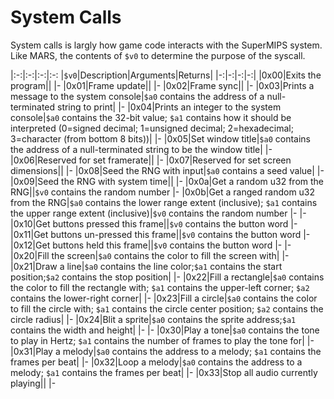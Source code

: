 # System Calls

System calls is largly how game code interacts with the SuperMIPS system. Like MARS, the contents of `$v0` to determine the purpose of the syscall.

|:-:|:-:|:-:|:-:
|`$v0`|Description|Arguments|Returns|
|-:|-:|-:|-:|
|0x00|Exits the program||
|-
|0x01|Frame update||
|-
|0x02|Frame sync||
|-
|0x03|Prints a message to the system console|`$a0` contains the address of a null-terminated string to print|
|-
|0x04|Prints an integer to the system console|`$a0` contains the 32-bit value; `$a1` contains how it should be interpreted (0=signed decimal; 1=unsigned decimal; 2=hexadecimal; 3=character (from bottom 8 bits))|
|-
|0x05|Set window title|`$a0` contains the address of a null-terminated string to be the window title|
|-
|0x06|Reserved for set framerate||
|-
|0x07|Reserved for set screen dimensions||
|-
|0x08|Seed the RNG with input|`$a0` contains a seed value|
|-
|0x09|Seed the RNG with system time||
|-
|0x0a|Get a random u32 from the RNG||`$v0` contains the random number
|-
|0x0b|Get a ranged random u32 from the RNG|`$a0` contains the lower range extent (inclusive); `$a1` contains the upper range extent (inclusive)|`$v0` contains the random number
|-
|-
|0x10|Get buttons pressed this frame||`$v0` contains the button word
|-
|0x11|Get buttons un-pressed this frame||`$v0` contains the button word
|-
|0x12|Get buttons held this frame||`$v0` contains the button word
|-
|-
|0x20|Fill the screen|`$a0` contains the color to fill the screen with|
|-
|0x21|Draw a line|`$a0` contains the line color;`$a1` contains the start position;`$a2` contains the stop position|
|-
|0x22|Fill a rectangle|`$a0` contains the color to fill the rectangle with; `$a1` contains the upper-left corner; `$a2` contains the lower-right corner|
|-
|0x23|Fill a circle|`$a0` contains the color to fill the circle with; `$a1` contains the circle center position; `$a2` contains the circle radius|
|-
|0x24|Blit a sprite|`$a0` contains the sprite address;`$a1` contains the width and height|
|-
|-
|0x30|Play a tone|`$a0` contains the tone to play in Hertz; `$a1` contains the number of frames to play the tone for|
|-
|0x31|Play a melody|`$a0` contains the address to a melody; `$a1` contains the frames per beat|
|-
|0x32|Loop a melody|`$a0` contains the address to a melody; `$a1` contains the frames per beat|
|-
|0x33|Stop all audio currently playing||
|-
